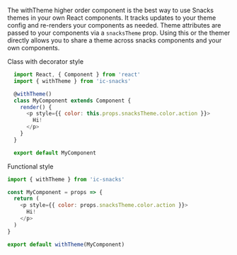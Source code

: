 The withTheme higher order component is the best way to use Snacks themes in your own React components. It tracks updates to your theme config and re-renders your components as needed. Theme attributes are passed to your components via a `snacksTheme` prop. Using this or the themer directly allows you to share a theme across snacks components and your own components.

Class with decorator style
```js static
  import React, { Component } from 'react'
  import { withTheme } from 'ic-snacks'

  @withTheme()
  class MyComponent extends Component {
    render() {
      <p style={{ color: this.props.snacksTheme.color.action }}>
        Hi!
      </p>
    }
  }

  export default MyComponent
```

Functional style
```js static
import { withTheme } from 'ic-snacks'

const MyComponent = props => {
  return (
    <p style={{ color: props.snacksTheme.color.action }}>
      Hi!
    </p>
  )
}

export default withTheme(MyComponent)
```
